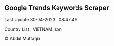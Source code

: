 

## Google Trends Keywords Scraper 
 
Last Update 30-04-2023 , 08:47:49

Country List :
VIETNAM.json



© Abdul Muttaqin 
